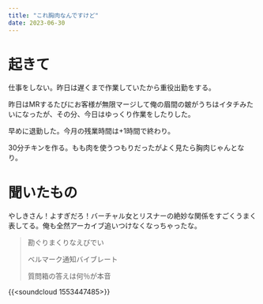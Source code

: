 ```yaml
---
title: "これ胸肉なんですけど"
date: 2023-06-30
---
```


# 起きて
仕事をしない。昨日は遅くまで作業していたから重役出勤をする。


昨日はMRするたびにお客様が無限マージして俺の眉間の皴がうちはイタチみたいになったが、その分、今日はゆっくり作業をしたりした。

早めに退勤した。今月の残業時間は+1時間で終わり。

30分チキンを作る。もも肉を使うつもりだったがよく見たら胸肉じゃんとなり。

# 聞いたもの
やしきさん！よすぎだろ！バーチャル女とリスナーの絶妙な関係をすごくうまく表してる。俺も全然アーカイブ追いつけなくなっちゃったな。


> 勘ぐりまくりなえびでい
> 
> ベルマーク通知バイブレート
> 
> 質問箱の答えは何％が本音

{{<soundcloud 1553447485>}}
